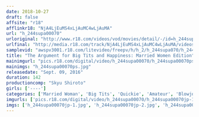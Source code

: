 ```yaml
---
date: 2018-10-27
draft: false
affsite: "r18"
afflinkr18: "NjA4LjEuMS4xLjAuMC4wLjAuMA"
url: "h_244supa00070"
urloriginal: "http://www.r18.com/videos/vod/movies/detail/-/id=h_244supa00070"
urlfinal: "http://media.r18.com/track/NjA4LjEuMS4xLjAuMC4wLjAuMA/videos/vod/movies/detail/-/id=h_244supa00070"
samplevid: "awspv3001.r18.com/litevideo/freepv/h/h_2/h_244supa070/h_244supa070_dmb_w.mp4"
title: "The Argument for Big Tits and Happiness: Married Women Edition"
mainimgurl: "pics.r18.com/digital/video/h_244supa00070/h_244supa00070ps.jpg"
mainimgs: "h_244supa00070ps.jpg"
releasedate: "Sept. 09, 2016"
duration: 142
productioncomp: "Skyu Shiroto"
girls: ['----']
categories: ['Married Woman', 'Big Tits', 'Quickie', 'Amateur', 'Blowjob', 'Hi-Def']
imgurls: ['pics.r18.com/digital/video/h_244supa00070/h_244supa00070jp-1.jpg', 'pics.r18.com/digital/video/h_244supa00070/h_244supa00070jp-2.jpg', 'pics.r18.com/digital/video/h_244supa00070/h_244supa00070jp-3.jpg', 'pics.r18.com/digital/video/h_244supa00070/h_244supa00070jp-4.jpg', 'pics.r18.com/digital/video/h_244supa00070/h_244supa00070jp-5.jpg', 'pics.r18.com/digital/video/h_244supa00070/h_244supa00070jp-6.jpg', 'pics.r18.com/digital/video/h_244supa00070/h_244supa00070jp-7.jpg', 'pics.r18.com/digital/video/h_244supa00070/h_244supa00070jp-8.jpg', 'pics.r18.com/digital/video/h_244supa00070/h_244supa00070jp-9.jpg', 'pics.r18.com/digital/video/h_244supa00070/h_244supa00070jp-10.jpg', 'pics.r18.com/digital/video/h_244supa00070/h_244supa00070jp-11.jpg', 'pics.r18.com/digital/video/h_244supa00070/h_244supa00070jp-12.jpg', 'pics.r18.com/digital/video/h_244supa00070/h_244supa00070jp-13.jpg', 'pics.r18.com/digital/video/h_244supa00070/h_244supa00070jp-14.jpg', 'pics.r18.com/digital/video/h_244supa00070/h_244supa00070jp-15.jpg', 'pics.r18.com/digital/video/h_244supa00070/h_244supa00070jp-16.jpg', 'pics.r18.com/digital/video/h_244supa00070/h_244supa00070jp-17.jpg', 'pics.r18.com/digital/video/h_244supa00070/h_244supa00070jp-18.jpg', 'pics.r18.com/digital/video/h_244supa00070/h_244supa00070jp-19.jpg', 'pics.r18.com/digital/video/h_244supa00070/h_244supa00070jp-20.jpg']
imgs: ['h_244supa00070jp-1.jpg', 'h_244supa00070jp-2.jpg', 'h_244supa00070jp-3.jpg', 'h_244supa00070jp-4.jpg', 'h_244supa00070jp-5.jpg', 'h_244supa00070jp-6.jpg', 'h_244supa00070jp-7.jpg', 'h_244supa00070jp-8.jpg', 'h_244supa00070jp-9.jpg', 'h_244supa00070jp-10.jpg', 'h_244supa00070jp-11.jpg', 'h_244supa00070jp-12.jpg', 'h_244supa00070jp-13.jpg', 'h_244supa00070jp-14.jpg', 'h_244supa00070jp-15.jpg', 'h_244supa00070jp-16.jpg', 'h_244supa00070jp-17.jpg', 'h_244supa00070jp-18.jpg', 'h_244supa00070jp-19.jpg', 'h_244supa00070jp-20.jpg']
---
```

